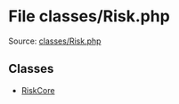 File classes/Risk.php
=========

Source: [classes/Risk.php](https://github.com/PrestaShop/PrestaShop/blob/1.6.0.4/classes/Risk.php)


Classes
-------

* [RiskCore](class.RiskCore.md)

